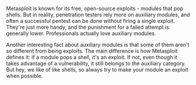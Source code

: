 Metasploit is known for its free, open-source exploits - modules that pop shells. But in reality, penetration testers rely more on auxiliary modules, and often a successful pentest can be done without firing a single exploit. They're just more handy, and the punishment for a failed attempt is generally lower. Professionals actually love auxiliary modules.

Another interesting fact about auxiliary modules is that some of them aren't so different from being exploits. The main difference is how Metasploit defines it: if a module pops a shell, it's an exploit. If not, even though it takes advantage of a vulnerability, it still belongs to the auxiliary category. But hey, we like of like shells, so always try to make your module an exploit when possible. 